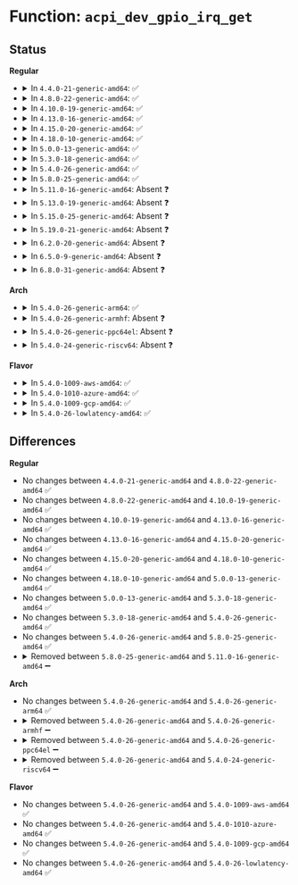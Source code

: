 # Function: <code>acpi_dev_gpio_irq_get</code>

## Status
<b>Regular</b>
<ul>
<li>
<details>
<summary>In <code>4.4.0-21-generic-amd64</code>: ✅</summary>

```c
int acpi_dev_gpio_irq_get(struct acpi_device * adev, int index)
```

```json
{
  "name": "acpi_dev_gpio_irq_get",
  "collision_type": "Unique Global",
  "inline_type": "No",
  "funcs": [
    {
      "addr": 18446744071583208432,
      "name": "acpi_dev_gpio_irq_get",
      "external": true,
      "loc": "drivers/gpio/gpiolib-acpi.c:595",
      "file": "drivers/gpio/gpiolib-acpi.c",
      "inline": "seen, unknown",
      "caller_inline": [],
      "caller_func": [
        "drivers/i2c/i2c-core.c:i2c_device_probe"
      ]
    }
  ],
  "symbols": [
    {
      "addr": 18446744071583208432,
      "name": "acpi_dev_gpio_irq_get",
      "section": ".text",
      "bind": "STB_GLOBAL",
      "size": 151
    }
  ]
}
```
</details>
</li>
<li>
<details>
<summary>In <code>4.8.0-22-generic-amd64</code>: ✅</summary>

```c
int acpi_dev_gpio_irq_get(struct acpi_device * adev, int index)
```

```json
{
  "name": "acpi_dev_gpio_irq_get",
  "collision_type": "Unique Global",
  "inline_type": "No",
  "funcs": [
    {
      "addr": 18446744071583516528,
      "name": "acpi_dev_gpio_irq_get",
      "external": true,
      "loc": "drivers/gpio/gpiolib-acpi.c:601",
      "file": "drivers/gpio/gpiolib-acpi.c",
      "inline": "seen, unknown",
      "caller_inline": [],
      "caller_func": [
        "drivers/i2c/i2c-core.c:i2c_device_probe"
      ]
    }
  ],
  "symbols": [
    {
      "addr": 18446744071583516528,
      "name": "acpi_dev_gpio_irq_get",
      "section": ".text",
      "bind": "STB_GLOBAL",
      "size": 213
    }
  ]
}
```
</details>
</li>
<li>
<details>
<summary>In <code>4.10.0-19-generic-amd64</code>: ✅</summary>

```c
int acpi_dev_gpio_irq_get(struct acpi_device * adev, int index)
```

```json
{
  "name": "acpi_dev_gpio_irq_get",
  "collision_type": "Unique Global",
  "inline_type": "No",
  "funcs": [
    {
      "addr": 18446744071583654560,
      "name": "acpi_dev_gpio_irq_get",
      "external": true,
      "loc": "drivers/gpio/gpiolib-acpi.c:653",
      "file": "drivers/gpio/gpiolib-acpi.c",
      "inline": "seen, unknown",
      "caller_inline": [],
      "caller_func": [
        "drivers/i2c/i2c-core.c:i2c_device_probe"
      ]
    }
  ],
  "symbols": [
    {
      "addr": 18446744071583654560,
      "name": "acpi_dev_gpio_irq_get",
      "section": ".text",
      "bind": "STB_GLOBAL",
      "size": 217
    }
  ]
}
```
</details>
</li>
<li>
<details>
<summary>In <code>4.13.0-16-generic-amd64</code>: ✅</summary>

```c
int acpi_dev_gpio_irq_get(struct acpi_device * adev, int index)
```

```json
{
  "name": "acpi_dev_gpio_irq_get",
  "collision_type": "Unique Global",
  "inline_type": "No",
  "funcs": [
    {
      "addr": 18446744071583694384,
      "name": "acpi_dev_gpio_irq_get",
      "external": true,
      "loc": "drivers/gpio/gpiolib-acpi.c:768",
      "file": "drivers/gpio/gpiolib-acpi.c",
      "inline": "seen, unknown",
      "caller_inline": [],
      "caller_func": [
        "drivers/pnp/pnpacpi/rsparser.c:pnpacpi_allocated_resource"
      ]
    }
  ],
  "symbols": [
    {
      "addr": 18446744071583694384,
      "name": "acpi_dev_gpio_irq_get",
      "section": ".text",
      "bind": "STB_GLOBAL",
      "size": 316
    }
  ]
}
```
</details>
</li>
<li>
<details>
<summary>In <code>4.15.0-20-generic-amd64</code>: ✅</summary>

```c
int acpi_dev_gpio_irq_get(struct acpi_device * adev, int index)
```

```json
{
  "name": "acpi_dev_gpio_irq_get",
  "collision_type": "Unique Global",
  "inline_type": "No",
  "funcs": [
    {
      "addr": 18446744071583951056,
      "name": "acpi_dev_gpio_irq_get",
      "external": true,
      "loc": "drivers/gpio/gpiolib-acpi.c:707",
      "file": "drivers/gpio/gpiolib-acpi.c",
      "inline": "seen, unknown",
      "caller_inline": [],
      "caller_func": [
        "drivers/pnp/pnpacpi/rsparser.c:pnpacpi_allocated_resource"
      ]
    }
  ],
  "symbols": [
    {
      "addr": 18446744071583951056,
      "name": "acpi_dev_gpio_irq_get",
      "section": ".text",
      "bind": "STB_GLOBAL",
      "size": 316
    }
  ]
}
```
</details>
</li>
<li>
<details>
<summary>In <code>4.18.0-10-generic-amd64</code>: ✅</summary>

```c
int acpi_dev_gpio_irq_get(struct acpi_device * adev, int index)
```

```json
{
  "name": "acpi_dev_gpio_irq_get",
  "collision_type": "Unique Global",
  "inline_type": "No",
  "funcs": [
    {
      "addr": 18446744071584144304,
      "name": "acpi_dev_gpio_irq_get",
      "external": true,
      "loc": "drivers/gpio/gpiolib-acpi.c:762",
      "file": "drivers/gpio/gpiolib-acpi.c",
      "inline": "seen, unknown",
      "caller_inline": [],
      "caller_func": [
        "drivers/pnp/pnpacpi/rsparser.c:pnpacpi_allocated_resource",
        "drivers/i2c/i2c-core-base.c:i2c_device_probe"
      ]
    }
  ],
  "symbols": [
    {
      "addr": 18446744071584144304,
      "name": "acpi_dev_gpio_irq_get",
      "section": ".text",
      "bind": "STB_GLOBAL",
      "size": 314
    }
  ]
}
```
</details>
</li>
<li>
<details>
<summary>In <code>5.0.0-13-generic-amd64</code>: ✅</summary>

```c
int acpi_dev_gpio_irq_get(struct acpi_device * adev, int index)
```

```json
{
  "name": "acpi_dev_gpio_irq_get",
  "collision_type": "Unique Global",
  "inline_type": "No",
  "funcs": [
    {
      "addr": 18446744071584233648,
      "name": "acpi_dev_gpio_irq_get",
      "external": true,
      "loc": "drivers/gpio/gpiolib-acpi.c:792",
      "file": "drivers/gpio/gpiolib-acpi.c",
      "inline": "seen, unknown",
      "caller_inline": [],
      "caller_func": [
        "drivers/pnp/pnpacpi/rsparser.c:pnpacpi_allocated_resource",
        "drivers/i2c/i2c-core-base.c:i2c_device_probe"
      ]
    }
  ],
  "symbols": [
    {
      "addr": 18446744071584233648,
      "name": "acpi_dev_gpio_irq_get",
      "section": ".text",
      "bind": "STB_GLOBAL",
      "size": 314
    }
  ]
}
```
</details>
</li>
<li>
<details>
<summary>In <code>5.3.0-18-generic-amd64</code>: ✅</summary>

```c
int acpi_dev_gpio_irq_get(struct acpi_device * adev, int index)
```

```json
{
  "name": "acpi_dev_gpio_irq_get",
  "collision_type": "Unique Global",
  "inline_type": "No",
  "funcs": [
    {
      "addr": 18446744071584423280,
      "name": "acpi_dev_gpio_irq_get",
      "external": true,
      "loc": "drivers/gpio/gpiolib-acpi.c:840",
      "file": "drivers/gpio/gpiolib-acpi.c",
      "inline": "seen, unknown",
      "caller_inline": [],
      "caller_func": [
        "drivers/pnp/pnpacpi/rsparser.c:pnpacpi_allocated_resource",
        "drivers/base/platform.c:platform_get_irq",
        "drivers/spi/spi.c:acpi_register_spi_device",
        "drivers/i2c/i2c-core-acpi.c:i2c_acpi_get_irq"
      ]
    }
  ],
  "symbols": [
    {
      "addr": 18446744071584423280,
      "name": "acpi_dev_gpio_irq_get",
      "section": ".text",
      "bind": "STB_GLOBAL",
      "size": 322
    }
  ]
}
```
</details>
</li>
<li>
<details>
<summary>In <code>5.4.0-26-generic-amd64</code>: ✅</summary>

```c
int acpi_dev_gpio_irq_get(struct acpi_device * adev, int index)
```

```json
{
  "name": "acpi_dev_gpio_irq_get",
  "collision_type": "Unique Global",
  "inline_type": "No",
  "funcs": [
    {
      "addr": 18446744071584560112,
      "name": "acpi_dev_gpio_irq_get",
      "external": true,
      "loc": "drivers/gpio/gpiolib-acpi.c:920",
      "file": "drivers/gpio/gpiolib-acpi.c",
      "inline": "seen, unknown",
      "caller_inline": [],
      "caller_func": [
        "drivers/pnp/pnpacpi/rsparser.c:pnpacpi_allocated_resource",
        "drivers/base/platform.c:__platform_get_irq",
        "drivers/spi/spi.c:acpi_register_spi_device",
        "drivers/i2c/i2c-core-acpi.c:i2c_acpi_get_irq"
      ]
    }
  ],
  "symbols": [
    {
      "addr": 18446744071584560112,
      "name": "acpi_dev_gpio_irq_get",
      "section": ".text",
      "bind": "STB_GLOBAL",
      "size": 322
    }
  ]
}
```
</details>
</li>
<li>
<details>
<summary>In <code>5.8.0-25-generic-amd64</code>: ✅</summary>

```c
int acpi_dev_gpio_irq_get(struct acpi_device * adev, int index)
```

```json
{
  "name": "acpi_dev_gpio_irq_get",
  "collision_type": "Unique Global",
  "inline_type": "No",
  "funcs": [
    {
      "addr": 18446744071585231504,
      "name": "acpi_dev_gpio_irq_get",
      "external": true,
      "loc": "drivers/gpio/gpiolib-acpi.c:927",
      "file": "drivers/gpio/gpiolib-acpi.c",
      "inline": "seen, unknown",
      "caller_inline": [],
      "caller_func": [
        "drivers/acpi/ec.c:ec_install_handlers",
        "drivers/pnp/pnpacpi/rsparser.c:pnpacpi_allocated_resource",
        "drivers/base/platform.c:platform_get_irq_optional",
        "drivers/spi/spi.c:acpi_register_spi_device",
        "drivers/i2c/i2c-core-acpi.c:i2c_acpi_get_irq"
      ]
    }
  ],
  "symbols": [
    {
      "addr": 18446744071585231504,
      "name": "acpi_dev_gpio_irq_get",
      "section": ".text",
      "bind": "STB_GLOBAL",
      "size": 322
    }
  ]
}
```
</details>
</li>
<li>
<details>
<summary>In <code>5.11.0-16-generic-amd64</code>: Absent ❓</summary>

```json
{
  "name": "acpi_dev_gpio_irq_get",
  "collision_type": "Static Duplication",
  "inline_type": "Full",
  "funcs": [
    {
      "addr": 18446744071585853062,
      "name": "acpi_dev_gpio_irq_get",
      "external": false,
      "loc": "include/linux/acpi.h:1096",
      "file": "drivers/acpi/ec.c",
      "inline": "declared, inlined",
      "caller_inline": [
        "drivers/acpi/ec.c:ec_install_handlers"
      ],
      "caller_func": []
    },
    {
      "addr": 18446744071586278214,
      "name": "acpi_dev_gpio_irq_get",
      "external": false,
      "loc": "include/linux/acpi.h:1096",
      "file": "drivers/pnp/pnpacpi/rsparser.c",
      "inline": "declared, inlined",
      "caller_inline": [
        "drivers/pnp/pnpacpi/rsparser.c:pnpacpi_allocated_resource"
      ],
      "caller_func": []
    },
    {
      "addr": 18446744071587043279,
      "name": "acpi_dev_gpio_irq_get",
      "external": false,
      "loc": "include/linux/acpi.h:1096",
      "file": "drivers/base/platform.c",
      "inline": "declared, inlined",
      "caller_inline": [
        "drivers/base/platform.c:platform_get_irq_optional"
      ],
      "caller_func": []
    },
    {
      "addr": 18446744071587799997,
      "name": "acpi_dev_gpio_irq_get",
      "external": false,
      "loc": "include/linux/acpi.h:1096",
      "file": "drivers/spi/spi.c",
      "inline": "declared, inlined",
      "caller_inline": [
        "drivers/spi/spi.c:acpi_register_spi_device"
      ],
      "caller_func": []
    },
    {
      "addr": 18446744071588596007,
      "name": "acpi_dev_gpio_irq_get",
      "external": false,
      "loc": "include/linux/acpi.h:1096",
      "file": "drivers/i2c/i2c-core-acpi.c",
      "inline": "declared, inlined",
      "caller_inline": [
        "drivers/i2c/i2c-core-acpi.c:i2c_acpi_get_irq"
      ],
      "caller_func": []
    }
  ],
  "symbols": []
}
```
</details>
</li>
<li>
<details>
<summary>In <code>5.13.0-19-generic-amd64</code>: Absent ❓</summary>

```json
{
  "name": "acpi_dev_gpio_irq_get",
  "collision_type": "Static Duplication",
  "inline_type": "Full",
  "funcs": [
    {
      "addr": 18446744071585731734,
      "name": "acpi_dev_gpio_irq_get",
      "external": false,
      "loc": "include/linux/acpi.h:1113",
      "file": "drivers/acpi/ec.c",
      "inline": "declared, inlined",
      "caller_inline": [
        "drivers/acpi/ec.c:ec_install_handlers"
      ],
      "caller_func": []
    },
    {
      "addr": 18446744071586151910,
      "name": "acpi_dev_gpio_irq_get",
      "external": false,
      "loc": "include/linux/acpi.h:1113",
      "file": "drivers/pnp/pnpacpi/rsparser.c",
      "inline": "declared, inlined",
      "caller_inline": [
        "drivers/pnp/pnpacpi/rsparser.c:pnpacpi_allocated_resource"
      ],
      "caller_func": []
    },
    {
      "addr": 18446744071586927103,
      "name": "acpi_dev_gpio_irq_get",
      "external": false,
      "loc": "include/linux/acpi.h:1113",
      "file": "drivers/base/platform.c",
      "inline": "declared, inlined",
      "caller_inline": [
        "drivers/base/platform.c:platform_get_irq_optional"
      ],
      "caller_func": []
    },
    {
      "addr": 18446744071587679642,
      "name": "acpi_dev_gpio_irq_get",
      "external": false,
      "loc": "include/linux/acpi.h:1113",
      "file": "drivers/spi/spi.c",
      "inline": "declared, inlined",
      "caller_inline": [
        "drivers/spi/spi.c:acpi_register_spi_device"
      ],
      "caller_func": []
    },
    {
      "addr": 18446744071588480153,
      "name": "acpi_dev_gpio_irq_get",
      "external": false,
      "loc": "include/linux/acpi.h:1113",
      "file": "drivers/i2c/i2c-core-acpi.c",
      "inline": "declared, inlined",
      "caller_inline": [
        "drivers/i2c/i2c-core-acpi.c:i2c_acpi_get_irq"
      ],
      "caller_func": []
    }
  ],
  "symbols": []
}
```
</details>
</li>
<li>
<details>
<summary>In <code>5.15.0-25-generic-amd64</code>: Absent ❓</summary>

```json
{
  "name": "acpi_dev_gpio_irq_get",
  "collision_type": "Static Duplication",
  "inline_type": "Full",
  "funcs": [
    {
      "addr": 18446744071586213668,
      "name": "acpi_dev_gpio_irq_get",
      "external": false,
      "loc": "include/linux/acpi.h:1145",
      "file": "drivers/acpi/ec.c",
      "inline": "declared, inlined",
      "caller_inline": [
        "drivers/acpi/ec.c:ec_install_handlers"
      ],
      "caller_func": []
    },
    {
      "addr": 18446744071586653574,
      "name": "acpi_dev_gpio_irq_get",
      "external": false,
      "loc": "include/linux/acpi.h:1145",
      "file": "drivers/pnp/pnpacpi/rsparser.c",
      "inline": "declared, inlined",
      "caller_inline": [
        "drivers/pnp/pnpacpi/rsparser.c:pnpacpi_allocated_resource"
      ],
      "caller_func": []
    },
    {
      "addr": 18446744071587489007,
      "name": "acpi_dev_gpio_irq_get",
      "external": false,
      "loc": "include/linux/acpi.h:1145",
      "file": "drivers/base/platform.c",
      "inline": "declared, inlined",
      "caller_inline": [
        "drivers/base/platform.c:platform_get_irq_optional"
      ],
      "caller_func": []
    },
    {
      "addr": 18446744071588269130,
      "name": "acpi_dev_gpio_irq_get",
      "external": false,
      "loc": "include/linux/acpi.h:1145",
      "file": "drivers/spi/spi.c",
      "inline": "declared, inlined",
      "caller_inline": [
        "drivers/spi/spi.c:acpi_register_spi_device"
      ],
      "caller_func": []
    },
    {
      "addr": 18446744071589148537,
      "name": "acpi_dev_gpio_irq_get",
      "external": false,
      "loc": "include/linux/acpi.h:1145",
      "file": "drivers/i2c/i2c-core-acpi.c",
      "inline": "declared, inlined",
      "caller_inline": [
        "drivers/i2c/i2c-core-acpi.c:i2c_acpi_get_irq"
      ],
      "caller_func": []
    }
  ],
  "symbols": []
}
```
</details>
</li>
<li>
<details>
<summary>In <code>5.19.0-21-generic-amd64</code>: Absent ❓</summary>

```json
{
  "name": "acpi_dev_gpio_irq_get",
  "collision_type": "Static Duplication",
  "inline_type": "Full",
  "funcs": [
    {
      "addr": 18446744071587450895,
      "name": "acpi_dev_gpio_irq_get",
      "external": false,
      "loc": "include/linux/acpi.h:1216",
      "file": "drivers/acpi/ec.c",
      "inline": "declared, inlined",
      "caller_inline": [
        "drivers/acpi/ec.c:ec_install_handlers"
      ],
      "caller_func": []
    },
    {
      "addr": 18446744071587921113,
      "name": "acpi_dev_gpio_irq_get",
      "external": false,
      "loc": "include/linux/acpi.h:1216",
      "file": "drivers/pnp/pnpacpi/rsparser.c",
      "inline": "declared, inlined",
      "caller_inline": [
        "drivers/pnp/pnpacpi/rsparser.c:pnpacpi_allocated_resource"
      ],
      "caller_func": []
    },
    {
      "addr": 18446744071588811726,
      "name": "acpi_dev_gpio_irq_get",
      "external": false,
      "loc": "include/linux/acpi.h:1216",
      "file": "drivers/base/platform.c",
      "inline": "declared, inlined",
      "caller_inline": [
        "drivers/base/platform.c:platform_get_irq_optional"
      ],
      "caller_func": []
    },
    {
      "addr": 18446744071589650985,
      "name": "acpi_dev_gpio_irq_get",
      "external": false,
      "loc": "include/linux/acpi.h:1216",
      "file": "drivers/spi/spi.c",
      "inline": "declared, inlined",
      "caller_inline": [
        "drivers/spi/spi.c:acpi_register_spi_device"
      ],
      "caller_func": []
    },
    {
      "addr": 18446744071590600334,
      "name": "acpi_dev_gpio_irq_get",
      "external": false,
      "loc": "include/linux/acpi.h:1216",
      "file": "drivers/i2c/i2c-core-acpi.c",
      "inline": "declared, inlined",
      "caller_inline": [
        "drivers/i2c/i2c-core-acpi.c:i2c_acpi_get_irq"
      ],
      "caller_func": []
    }
  ],
  "symbols": []
}
```
</details>
</li>
<li>
<details>
<summary>In <code>6.2.0-20-generic-amd64</code>: Absent ❓</summary>

```json
{
  "name": "acpi_dev_gpio_irq_get",
  "collision_type": "Static Duplication",
  "inline_type": "Full",
  "funcs": [
    {
      "addr": 18446744071588712797,
      "name": "acpi_dev_gpio_irq_get",
      "external": false,
      "loc": "include/linux/acpi.h:1249",
      "file": "drivers/acpi/ec.c",
      "inline": "declared, inlined",
      "caller_inline": [
        "drivers/acpi/ec.c:ec_install_handlers"
      ],
      "caller_func": []
    },
    {
      "addr": 18446744071589273845,
      "name": "acpi_dev_gpio_irq_get",
      "external": false,
      "loc": "include/linux/acpi.h:1249",
      "file": "drivers/pnp/pnpacpi/rsparser.c",
      "inline": "declared, inlined",
      "caller_inline": [
        "drivers/pnp/pnpacpi/rsparser.c:pnpacpi_allocated_resource"
      ],
      "caller_func": []
    },
    {
      "addr": 18446744071590309662,
      "name": "acpi_dev_gpio_irq_get",
      "external": false,
      "loc": "include/linux/acpi.h:1249",
      "file": "drivers/base/platform.c",
      "inline": "declared, inlined",
      "caller_inline": [
        "drivers/base/platform.c:platform_get_irq_optional"
      ],
      "caller_func": []
    },
    {
      "addr": 18446744071591266223,
      "name": "acpi_dev_gpio_irq_get",
      "external": false,
      "loc": "include/linux/acpi.h:1249",
      "file": "drivers/spi/spi.c",
      "inline": "declared, inlined",
      "caller_inline": [
        "drivers/spi/spi.c:acpi_register_spi_device"
      ],
      "caller_func": []
    }
  ],
  "symbols": []
}
```
</details>
</li>
<li>
<details>
<summary>In <code>6.5.0-9-generic-amd64</code>: Absent ❓</summary>

```json
{
  "name": "acpi_dev_gpio_irq_get",
  "collision_type": "Static Duplication",
  "inline_type": "Full",
  "funcs": [
    {
      "addr": 18446744071589001029,
      "name": "acpi_dev_gpio_irq_get",
      "external": false,
      "loc": "include/linux/acpi.h:1269",
      "file": "drivers/acpi/ec.c",
      "inline": "declared, inlined",
      "caller_inline": [
        "drivers/acpi/ec.c:ec_install_handlers"
      ],
      "caller_func": []
    },
    {
      "addr": 18446744071589570414,
      "name": "acpi_dev_gpio_irq_get",
      "external": false,
      "loc": "include/linux/acpi.h:1269",
      "file": "drivers/pnp/pnpacpi/rsparser.c",
      "inline": "declared, inlined",
      "caller_inline": [
        "drivers/pnp/pnpacpi/rsparser.c:pnpacpi_allocated_resource"
      ],
      "caller_func": []
    },
    {
      "addr": 18446744071590630158,
      "name": "acpi_dev_gpio_irq_get",
      "external": false,
      "loc": "include/linux/acpi.h:1269",
      "file": "drivers/base/platform.c",
      "inline": "declared, inlined",
      "caller_inline": [
        "drivers/base/platform.c:platform_get_irq_optional"
      ],
      "caller_func": []
    },
    {
      "addr": 18446744071591621022,
      "name": "acpi_dev_gpio_irq_get",
      "external": false,
      "loc": "include/linux/acpi.h:1269",
      "file": "drivers/spi/spi.c",
      "inline": "declared, inlined",
      "caller_inline": [
        "drivers/spi/spi.c:acpi_register_spi_device"
      ],
      "caller_func": []
    }
  ],
  "symbols": []
}
```
</details>
</li>
<li>
<details>
<summary>In <code>6.8.0-31-generic-amd64</code>: Absent ❓</summary>

```json
{
  "name": "acpi_dev_gpio_irq_get",
  "collision_type": "Static Duplication",
  "inline_type": "Full",
  "funcs": [
    {
      "addr": 18446744071589305333,
      "name": "acpi_dev_gpio_irq_get",
      "external": false,
      "loc": "include/linux/acpi.h:1267",
      "file": "drivers/acpi/ec.c",
      "inline": "declared, inlined",
      "caller_inline": [
        "drivers/acpi/ec.c:ec_install_handlers"
      ],
      "caller_func": []
    },
    {
      "addr": 18446744071589879854,
      "name": "acpi_dev_gpio_irq_get",
      "external": false,
      "loc": "include/linux/acpi.h:1267",
      "file": "drivers/pnp/pnpacpi/rsparser.c",
      "inline": "declared, inlined",
      "caller_inline": [
        "drivers/pnp/pnpacpi/rsparser.c:pnpacpi_allocated_resource"
      ],
      "caller_func": []
    },
    {
      "addr": 18446744071590989389,
      "name": "acpi_dev_gpio_irq_get",
      "external": false,
      "loc": "include/linux/acpi.h:1267",
      "file": "drivers/base/platform.c",
      "inline": "declared, inlined",
      "caller_inline": [
        "drivers/base/platform.c:platform_get_irq_optional"
      ],
      "caller_func": []
    },
    {
      "addr": 18446744071592353301,
      "name": "acpi_dev_gpio_irq_get",
      "external": false,
      "loc": "include/linux/acpi.h:1267",
      "file": "drivers/spi/spi.c",
      "inline": "declared, inlined",
      "caller_inline": [
        "drivers/spi/spi.c:acpi_register_spi_device"
      ],
      "caller_func": []
    }
  ],
  "symbols": []
}
```
</details>
</li>
</ul>
<b>Arch</b>
<ul>
<li>
<details>
<summary>In <code>5.4.0-26-generic-arm64</code>: ✅</summary>

```c
int acpi_dev_gpio_irq_get(struct acpi_device * adev, int index)
```

```json
{
  "name": "acpi_dev_gpio_irq_get",
  "collision_type": "Unique Global",
  "inline_type": "No",
  "funcs": [
    {
      "addr": 18446603336496755424,
      "name": "acpi_dev_gpio_irq_get",
      "external": true,
      "loc": "drivers/gpio/gpiolib-acpi.c:920",
      "file": "drivers/gpio/gpiolib-acpi.c",
      "inline": "seen, unknown",
      "caller_inline": [],
      "caller_func": [
        "drivers/pnp/pnpacpi/rsparser.c:pnpacpi_allocated_resource",
        "drivers/spi/spi.c:acpi_register_spi_device",
        "drivers/i2c/i2c-core-acpi.c:i2c_acpi_get_irq"
      ]
    }
  ],
  "symbols": [
    {
      "addr": 18446603336496755424,
      "name": "acpi_dev_gpio_irq_get",
      "section": ".text",
      "bind": "STB_GLOBAL",
      "size": 352
    }
  ]
}
```
</details>
</li>
<li>
<details>
<summary>In <code>5.4.0-26-generic-armhf</code>: Absent ❓</summary>

```json
{
  "name": "acpi_dev_gpio_irq_get",
  "collision_type": "Unique Static",
  "inline_type": "Full",
  "funcs": [
    {
      "addr": 0,
      "name": "acpi_dev_gpio_irq_get",
      "external": false,
      "loc": "include/linux/acpi.h:1017",
      "file": "drivers/base/platform.c",
      "inline": "declared, inlined",
      "caller_inline": [],
      "caller_func": []
    }
  ],
  "symbols": []
}
```
</details>
</li>
<li>
<details>
<summary>In <code>5.4.0-26-generic-ppc64el</code>: Absent ❓</summary>

```json
{
  "name": "acpi_dev_gpio_irq_get",
  "collision_type": "Unique Static",
  "inline_type": "Full",
  "funcs": [
    {
      "addr": 0,
      "name": "acpi_dev_gpio_irq_get",
      "external": false,
      "loc": "include/linux/acpi.h:1017",
      "file": "drivers/base/platform.c",
      "inline": "declared, inlined",
      "caller_inline": [],
      "caller_func": []
    }
  ],
  "symbols": []
}
```
</details>
</li>
<li>
<details>
<summary>In <code>5.4.0-24-generic-riscv64</code>: Absent ❓</summary>

```json
{
  "name": "acpi_dev_gpio_irq_get",
  "collision_type": "Unique Static",
  "inline_type": "Full",
  "funcs": [
    {
      "addr": 0,
      "name": "acpi_dev_gpio_irq_get",
      "external": false,
      "loc": "include/linux/acpi.h:1017",
      "file": "drivers/base/platform.c",
      "inline": "declared, inlined",
      "caller_inline": [],
      "caller_func": []
    }
  ],
  "symbols": []
}
```
</details>
</li>
</ul>
<b>Flavor</b>
<ul>
<li>
<details>
<summary>In <code>5.4.0-1009-aws-amd64</code>: ✅</summary>

```c
int acpi_dev_gpio_irq_get(struct acpi_device * adev, int index)
```

```json
{
  "name": "acpi_dev_gpio_irq_get",
  "collision_type": "Unique Global",
  "inline_type": "No",
  "funcs": [
    {
      "addr": 18446744071584517040,
      "name": "acpi_dev_gpio_irq_get",
      "external": true,
      "loc": "drivers/gpio/gpiolib-acpi.c:920",
      "file": "drivers/gpio/gpiolib-acpi.c",
      "inline": "seen, unknown",
      "caller_inline": [],
      "caller_func": [
        "drivers/pnp/pnpacpi/rsparser.c:pnpacpi_allocated_resource",
        "drivers/base/platform.c:__platform_get_irq",
        "drivers/spi/spi.c:acpi_register_spi_device"
      ]
    }
  ],
  "symbols": [
    {
      "addr": 18446744071584517040,
      "name": "acpi_dev_gpio_irq_get",
      "section": ".text",
      "bind": "STB_GLOBAL",
      "size": 322
    }
  ]
}
```
</details>
</li>
<li>
<details>
<summary>In <code>5.4.0-1010-azure-amd64</code>: ✅</summary>

```c
int acpi_dev_gpio_irq_get(struct acpi_device * adev, int index)
```

```json
{
  "name": "acpi_dev_gpio_irq_get",
  "collision_type": "Unique Global",
  "inline_type": "No",
  "funcs": [
    {
      "addr": 18446744071584455168,
      "name": "acpi_dev_gpio_irq_get",
      "external": true,
      "loc": "drivers/gpio/gpiolib-acpi.c:920",
      "file": "drivers/gpio/gpiolib-acpi.c",
      "inline": "seen, unknown",
      "caller_inline": [],
      "caller_func": [
        "drivers/pnp/pnpacpi/rsparser.c:pnpacpi_allocated_resource",
        "drivers/base/platform.c:__platform_get_irq",
        "drivers/spi/spi.c:acpi_register_spi_device"
      ]
    }
  ],
  "symbols": [
    {
      "addr": 18446744071584455168,
      "name": "acpi_dev_gpio_irq_get",
      "section": ".text",
      "bind": "STB_GLOBAL",
      "size": 322
    }
  ]
}
```
</details>
</li>
<li>
<details>
<summary>In <code>5.4.0-1009-gcp-amd64</code>: ✅</summary>

```c
int acpi_dev_gpio_irq_get(struct acpi_device * adev, int index)
```

```json
{
  "name": "acpi_dev_gpio_irq_get",
  "collision_type": "Unique Global",
  "inline_type": "No",
  "funcs": [
    {
      "addr": 18446744071584511776,
      "name": "acpi_dev_gpio_irq_get",
      "external": true,
      "loc": "drivers/gpio/gpiolib-acpi.c:920",
      "file": "drivers/gpio/gpiolib-acpi.c",
      "inline": "seen, unknown",
      "caller_inline": [],
      "caller_func": [
        "drivers/pnp/pnpacpi/rsparser.c:pnpacpi_allocated_resource",
        "drivers/base/platform.c:__platform_get_irq",
        "drivers/spi/spi.c:acpi_register_spi_device",
        "drivers/i2c/i2c-core-acpi.c:i2c_acpi_get_irq"
      ]
    }
  ],
  "symbols": [
    {
      "addr": 18446744071584511776,
      "name": "acpi_dev_gpio_irq_get",
      "section": ".text",
      "bind": "STB_GLOBAL",
      "size": 322
    }
  ]
}
```
</details>
</li>
<li>
<details>
<summary>In <code>5.4.0-26-lowlatency-amd64</code>: ✅</summary>

```c
int acpi_dev_gpio_irq_get(struct acpi_device * adev, int index)
```

```json
{
  "name": "acpi_dev_gpio_irq_get",
  "collision_type": "Unique Global",
  "inline_type": "No",
  "funcs": [
    {
      "addr": 18446744071584618048,
      "name": "acpi_dev_gpio_irq_get",
      "external": true,
      "loc": "drivers/gpio/gpiolib-acpi.c:920",
      "file": "drivers/gpio/gpiolib-acpi.c",
      "inline": "seen, unknown",
      "caller_inline": [],
      "caller_func": [
        "drivers/pnp/pnpacpi/rsparser.c:pnpacpi_allocated_resource",
        "drivers/base/platform.c:__platform_get_irq",
        "drivers/spi/spi.c:acpi_register_spi_device",
        "drivers/i2c/i2c-core-acpi.c:i2c_acpi_get_irq"
      ]
    }
  ],
  "symbols": [
    {
      "addr": 18446744071584618048,
      "name": "acpi_dev_gpio_irq_get",
      "section": ".text",
      "bind": "STB_GLOBAL",
      "size": 322
    }
  ]
}
```
</details>
</li>
</ul>

## Differences
<b>Regular</b>
<ul>
<li>
No changes between <code>4.4.0-21-generic-amd64</code> and <code>4.8.0-22-generic-amd64</code> ✅
</li>
<li>
No changes between <code>4.8.0-22-generic-amd64</code> and <code>4.10.0-19-generic-amd64</code> ✅
</li>
<li>
No changes between <code>4.10.0-19-generic-amd64</code> and <code>4.13.0-16-generic-amd64</code> ✅
</li>
<li>
No changes between <code>4.13.0-16-generic-amd64</code> and <code>4.15.0-20-generic-amd64</code> ✅
</li>
<li>
No changes between <code>4.15.0-20-generic-amd64</code> and <code>4.18.0-10-generic-amd64</code> ✅
</li>
<li>
No changes between <code>4.18.0-10-generic-amd64</code> and <code>5.0.0-13-generic-amd64</code> ✅
</li>
<li>
No changes between <code>5.0.0-13-generic-amd64</code> and <code>5.3.0-18-generic-amd64</code> ✅
</li>
<li>
No changes between <code>5.3.0-18-generic-amd64</code> and <code>5.4.0-26-generic-amd64</code> ✅
</li>
<li>
No changes between <code>5.4.0-26-generic-amd64</code> and <code>5.8.0-25-generic-amd64</code> ✅
</li>
<li>
<details>
<summary>Removed between <code>5.8.0-25-generic-amd64</code> and <code>5.11.0-16-generic-amd64</code> ➖</summary>

```c
int acpi_dev_gpio_irq_get(struct acpi_device * adev, int index)
```
</details>
</li>
</ul>
<b>Arch</b>
<ul>
<li>
No changes between <code>5.4.0-26-generic-amd64</code> and <code>5.4.0-26-generic-arm64</code> ✅
</li>
<li>
<details>
<summary>Removed between <code>5.4.0-26-generic-amd64</code> and <code>5.4.0-26-generic-armhf</code> ➖</summary>

```c
int acpi_dev_gpio_irq_get(struct acpi_device * adev, int index)
```
</details>
</li>
<li>
<details>
<summary>Removed between <code>5.4.0-26-generic-amd64</code> and <code>5.4.0-26-generic-ppc64el</code> ➖</summary>

```c
int acpi_dev_gpio_irq_get(struct acpi_device * adev, int index)
```
</details>
</li>
<li>
<details>
<summary>Removed between <code>5.4.0-26-generic-amd64</code> and <code>5.4.0-24-generic-riscv64</code> ➖</summary>

```c
int acpi_dev_gpio_irq_get(struct acpi_device * adev, int index)
```
</details>
</li>
</ul>
<b>Flavor</b>
<ul>
<li>
No changes between <code>5.4.0-26-generic-amd64</code> and <code>5.4.0-1009-aws-amd64</code> ✅
</li>
<li>
No changes between <code>5.4.0-26-generic-amd64</code> and <code>5.4.0-1010-azure-amd64</code> ✅
</li>
<li>
No changes between <code>5.4.0-26-generic-amd64</code> and <code>5.4.0-1009-gcp-amd64</code> ✅
</li>
<li>
No changes between <code>5.4.0-26-generic-amd64</code> and <code>5.4.0-26-lowlatency-amd64</code> ✅
</li>
</ul>
